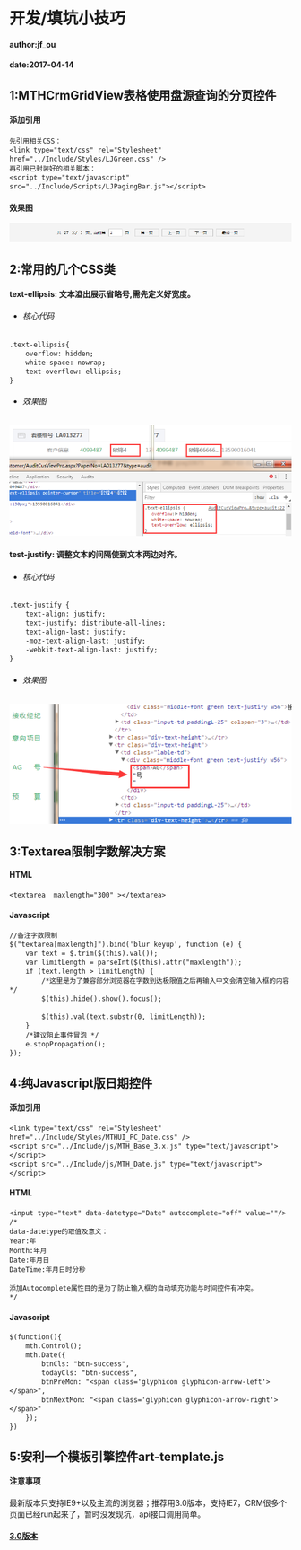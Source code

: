 # 开发/填坑小技巧

#### author:jf_ou
#### date:2017-04-14

## 1:MTHCrmGridView表格使用盘源查询的分页控件
#### 添加引用

```
先引用相关CSS：
<link type="text/css" rel="Stylesheet" href="../Include/Styles/LJGreen.css" />
再引用已封装好的相关脚本：
<script type="text/javascript" src="../Include/Scripts/LJPagingBar.js"></script>
```

#### 效果图
![](https://raw.githubusercontent.com/OuFeng/images/master/20170414%E5%88%86%E9%A1%B5%E6%8E%A7%E4%BB%B6%E5%9B%BE%E7%89%87.png)

## 2:常用的几个CSS类

#### text-ellipsis: 文本溢出展示省略号,需先定义好宽度。
* ###### 核心代码
```
.text-ellipsis{
    overflow: hidden;
    white-space: nowrap;
    text-overflow: ellipsis;
}
```
* ###### 效果图
![](https://raw.githubusercontent.com/OuFeng/images/master/20170414%E6%96%87%E6%9C%AC%E6%BA%A2%E5%87%BA%E7%9C%81%E7%95%A5%E5%8F%B7.png?raw=true)
#### test-justify: 调整文本的间隔使到文本两边对齐。
* ###### 核心代码
```
.text-justify {
    text-align: justify;
    text-justify: distribute-all-lines;
    text-align-last: justify;
    -moz-text-align-last: justify;
    -webkit-text-align-last: justify;
}
```
* ###### 效果图
![](https://raw.githubusercontent.com/OuFeng/images/master/20170414%E6%96%87%E6%9C%AC%E4%B8%A4%E8%BE%B9%E5%AF%B9%E9%BD%90.png?raw=true)

## 3:Textarea限制字数解决方案

#### HTML
```
<textarea  maxlength="300" ></textarea>
```
#### Javascript
```
//备注字数限制
$("textarea[maxlength]").bind('blur keyup', function (e) {
    var text = $.trim($(this).val());
    var limitLength = parseInt($(this).attr("maxlength"));
    if (text.length > limitLength) {
        /*这里是为了兼容部分浏览器在字数到达极限值之后再输入中文会清空输入框的内容*/
        $(this).hide().show().focus();

        $(this).val(text.substr(0, limitLength));
    }
    /*建议阻止事件冒泡 */
    e.stopPropagation();
});
```

## 4:纯Javascript版日期控件

#### 添加引用
```
<link type="text/css" rel="Stylesheet" href="../Include/Styles/MTHUI_PC_Date.css" />
<script src="../Include/js/MTH_Base_3.x.js" type="text/javascript"></script>
<script src="../Include/js/MTH_Date.js" type="text/javascript"></script>

```
#### HTML
```
<input type="text" data-datetype="Date" autocomplete="off" value=""/>
/*
data-datetype的取值及意义：
Year:年
Month:年月
Date:年月日
DateTime:年月日时分秒

添加Autocomplete属性目的是为了防止输入框的自动填充功能与时间控件有冲突。
*/
```
#### Javascript
```
$(function(){
    mth.Control();
    mth.Date({
        btnCls: "btn-success",
        todayCls: "btn-success",
        btnPreMon: "<span class='glyphicon glyphicon-arrow-left'></span>",
        btnNextMon: "<span class='glyphicon glyphicon-arrow-right'></span>"
    });
})
```

## 5:安利一个模板引擎控件art-template.js

#### 注意事项
最新版本只支持IE9+以及主流的浏览器；推荐用3.0版本，支持IE7，CRM很多个页面已经run起来了，暂时没发现坑，api接口调用简单。

#### [3.0版本](https://github.com/aui/art-template/tree/92f716386d5027e4506082b3bdbbc499c46fe856)

